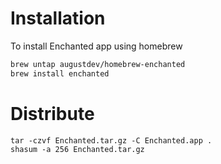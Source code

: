 # Installation

To install Enchanted app using homebrew

```sh
brew untap augustdev/homebrew-enchanted
brew install enchanted
```

# Distribute

```
tar -czvf Enchanted.tar.gz -C Enchanted.app .
shasum -a 256 Enchanted.tar.gz
```

